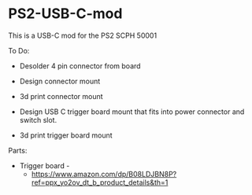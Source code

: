 # PS2-USB-C-mod

This is a USB-C mod for the PS2 SCPH 50001

To Do:
  - Desolder 4 pin connector from board
  - Design connector mount
  - 3d print connector mount
  
  - Design USB C trigger board mount that fits into power connector and switch slot.
  - 3d print trigger board mount

Parts:
  - Trigger board -
    - https://www.amazon.com/dp/B08LDJBN8P?ref=ppx_yo2ov_dt_b_product_details&th=1
